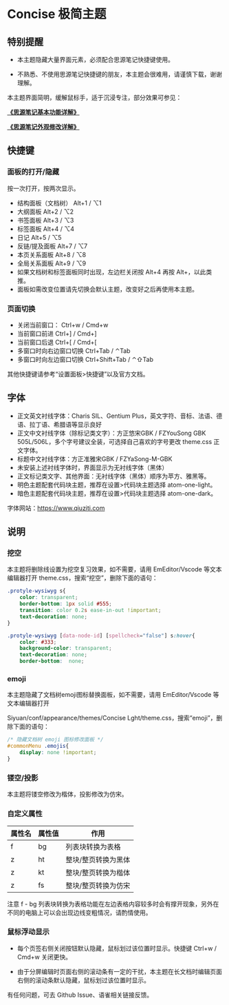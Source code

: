 # Concise 极简主题



## 特别提醒

- 本主题隐藏大量界面元素，必须配合思源笔记快捷键使用。

- 不熟悉、不使用思源笔记快捷键的朋友，本主题会很难用，请谨慎下载，谢谢理解。

本主题界面简明，缓解鼠标手，适于沉浸专注，部分效果可参见：

  [**《思源笔记基本功能详解》**](https://www.yuque.com/u25584857/ryp75p/cd49lz)

  [**《思源笔记外观修改详解》**](https://www.yuque.com/u25584857/ryp75p/sgf58w)

## 快捷键

### 面板的打开/隐藏

按一次打开，按两次显示。

- 结构面板（文档树） Alt+1 / ⌥1
- 大纲面板 Alt+2 / ⌥2
- 书签面板 Alt+3 / ⌥3
- 标签面板 Alt+4 / ⌥4
- 日记 Alt+5 / ⌥5
- 反链/提及面板 Alt+7 / ⌥7
- 本页关系面板 Alt+8 / ⌥8
- 全局关系面板 Alt+9 / ⌥9
- 如果文档树和标签面板同时出现，左边栏关闭按 Alt+4 再按 Alt+，以此类推。
- 面板如需改变位置请先切换会默认主题，改变好之后再使用本主题。

### 页面切换

- 关闭当前窗口： Ctrl+w / Cmd+w
- 当前窗口前进 Ctrl+] / Cmd+]
- 当前窗口后退 Ctrl+[ / Cmd+[
- 多窗口时向右边窗口切换 Ctrl+Tab / ⌃Tab
- 多窗口时向左边窗口切换 Ctrl+Shift+Tab / ⌃⇧Tab

其他快捷键请参考“设置面板>快捷键”以及官方文档。

## 字体

- 正文英文衬线字体：Charis SIL、Gentium Plus，英文字符、音标、法语、德语、拉丁语、希腊语等显示良好
- 正文中文衬线字体（除标记类文字）：方正悠宋GBK / FZYouSong GBK 505L/506L，多个字号建议全装，可选择自己喜欢的字号更改 theme.css 正文字体。
- 标题中文衬线字体：方正准雅宋GBK / FZYaSong-M-GBK
- 未安装上述衬线字体时，界面显示为无衬线字体（黑体）
- 正文标记类文字、其他界面：无衬线字体（黑体）顺序为苹方、雅黑等。
- 明色主题配套代码块主题，推荐在设置>代码块主题选择 atom-one-light。
- 暗色主题配套代码块主题，推荐在设置>代码块主题选择 atom-one-dark。

字体网站：https://www.qiuziti.com

## 说明

### 挖空

本主题将删除线设置为挖空复习效果，如不需要，请用 EmEditor/Vscode 等文本编辑器打开 theme.css，搜索“挖空”，删除下面的语句：

```css
.protyle-wysiwyg s{
    color: transparent;
    border-bottom: 1px solid #555;
    transition: color 0.2s ease-in-out !important;
    text-decoration: none;
}

.protyle-wysiwyg [data-node-id] [spellcheck="false"] s:hover{
    color: #333;
    background-color: transparent;
    text-decoration: none;
    border-bottom:  none;
```

### emoji

本主题隐藏了文档树emoji图标替换面板，如不需要，请用 EmEditor/Vscode 等文本编辑器打开

Siyuan/conf/appearance/themes/Concise Lght/theme.css，搜索“emoji”，删除下面的语句：

```css
/* 隐藏文档树 emoji 图标修改面板 */
#commonMenu .emojis{
    display: none !important;
}
```

### 镂空/投影

本主题将镂空修改为楷体，投影修改为仿宋。

### 自定义属性

| 属性名 | 属性值 | 作用                |
| ------ | ------ | ------------------- |
| f      | bg     | 列表块转换为表格    |
| z      | ht     | 整块/整页转换为黑体 |
| z      | kt     | 整块/整页转换为楷体 |
| z      | fs     | 整块/整页转换为仿宋 |

注意 f - bg 列表块转换为表格功能在左边表格内容较多时会有撑开现象，另外在不同的电脑上可以会出现边线变粗情况，请酌情使用。

### 鼠标浮动显示

- 每个页签右侧关闭按钮默认隐藏，鼠标划过该位置时显示。快捷键 Ctrl+w / Cmd+w 关闭更快。

- 由于分屏编辑时页面右侧的滚动条有一定的干扰，本主题在长文档时编辑页面右侧的滚动条默认隐藏，鼠标划过该位置时显示。

有任何问题，可去 Github Issue、语雀相关链接反馈。













